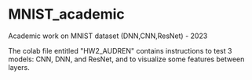 # MNIST_academic
Academic work on MNIST dataset (DNN,CNN,ResNet) - 2023

The colab file entitled "HW2_AUDREN" contains instructions to test 3 models: CNN, DNN, and ResNet, and to visualize some features between layers.
